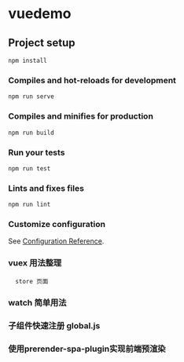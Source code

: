 # vuedemo

## Project setup
```
npm install
```

### Compiles and hot-reloads for development
```
npm run serve
```

### Compiles and minifies for production
```
npm run build
```

### Run your tests
```
npm run test
```

### Lints and fixes files
```
npm run lint
```

### Customize configuration
See [Configuration Reference](https://cli.vuejs.org/config/).

### vuex 用法整理
```
  store 页面
```

### watch 简单用法
### 子组件快速注册 global.js
### 使用prerender-spa-plugin实现前端预渲染
